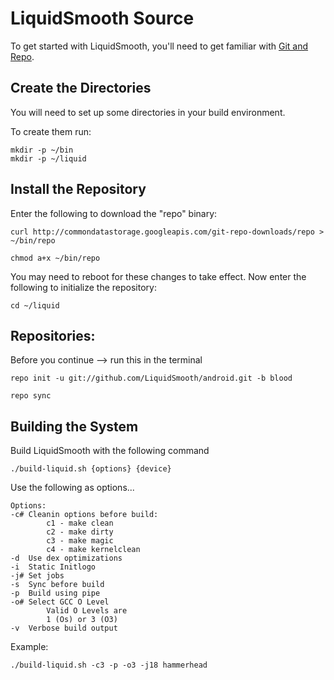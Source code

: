 LiquidSmooth Source
===================
To get started with LiquidSmooth, you'll need to get
familiar with [Git and Repo](http://source.android.com/source/version-control.html).

Create the Directories
----------------------

You will need to set up some directories in your build environment.

To create them run:

    mkdir -p ~/bin
    mkdir -p ~/liquid

Install the Repository
----------------------

Enter the following to download the "repo" binary:

    curl http://commondatastorage.googleapis.com/git-repo-downloads/repo > ~/bin/repo

    chmod a+x ~/bin/repo

You may need to reboot for these changes to take effect. 
Now enter the following to initialize the repository:

    cd ~/liquid

Repositories:
---------------

Before you continue --> run this in the terminal

    repo init -u git://github.com/LiquidSmooth/android.git -b blood

    repo sync
    

Building the System
---------------

Build LiquidSmooth with the following command

    ./build-liquid.sh {options} {device}

Use the following as options...

    Options:
    -c# Cleanin options before build:
            c1 - make clean
            c2 - make dirty
            c3 - make magic
            c4 - make kernelclean
    -d  Use dex optimizations
    -i  Static Initlogo
    -j# Set jobs
    -s  Sync before build
    -p  Build using pipe
    -o# Select GCC O Level
            Valid O Levels are
            1 (Os) or 3 (O3)
    -v  Verbose build output
    
Example:

    ./build-liquid.sh -c3 -p -o3 -j18 hammerhead

